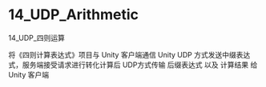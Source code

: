 # 14_UDP_Arithmetic
14_UDP_四则运算

将《四则计算表达式》项目与 Unity 客户端通信
Unity UDP 方式发送中缀表达式，服务端接受请求进行转化计算后
UDP方式传输 后缀表达式 以及 计算结果 给 Unity 客户端

